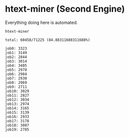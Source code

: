 # htext-miner (Second Engine)

Everything doing here is automated.

```
htext-miner

total: 60458/71225 (84.88311688311688%)

job0: 3323
job1: 3149
job2: 2844
job3: 3014
job4: 3405
job5: 2978
job6: 2984
job7: 2930
job8: 2969
job9: 2711
job10: 3029
job11: 2827
job12: 3034
job13: 2974
job14: 3165
job15: 3139
job16: 2933
job17: 3178
job18: 3087
job19: 2785
```